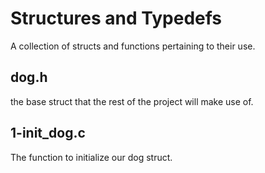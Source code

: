 # Structures and Typedefs
A collection of structs and functions pertaining to their use.

## dog.h
the base struct that the rest of the project will make use of.

## 1-init_dog.c
The function to initialize our dog struct.
